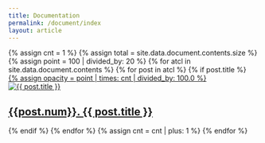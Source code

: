 ```yaml
---
title: Documentation
permalink: /document/index
layout: article
---
```


<div class="tiles">
  {% assign cnt = 1 %}
  {% assign total = site.data.document.contents.size %}
  {% assign point = 100 | divided_by: 20 %}
  {% for atcl in site.data.document.contents %}
    {% for post in atcl %}
      {% if post.title %}
        <article class="tile" itemscope itemtype="http://schema.org/Article">
          <a href="{{ post.path }}" class="post-teaser">
            {% assign opacity = point | times: cnt | divided_by: 100.0 %}
            <img src="/images/{{ post.image }}" alt="{{ post.title }}" itemprop="image" style="opacity: {{opacity}};" />
          </a>
          <h2 class="post-title" itemprop="name"><a href="{{ post.path }}">{{post.num}}. {{ post.title }}</a></h2>
        </article><!-- /.tile -->
      {% endif %}
    {% endfor %}
    {% assign cnt = cnt | plus: 1 %}
  {% endfor %}
</div><!-- /.tiles -->
